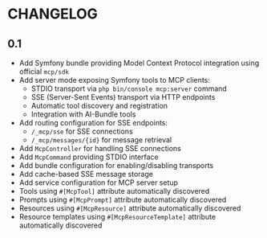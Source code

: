 CHANGELOG
=========

0.1
---

 * Add Symfony bundle providing Model Context Protocol integration using official `mcp/sdk`
 * Add server mode exposing Symfony tools to MCP clients:
   - STDIO transport via `php bin/console mcp:server` command
   - SSE (Server-Sent Events) transport via HTTP endpoints
   - Automatic tool discovery and registration
   - Integration with AI-Bundle tools
 * Add routing configuration for SSE endpoints:
   - `/_mcp/sse` for SSE connections
   - `/_mcp/messages/{id}` for message retrieval
 * Add `McpController` for handling SSE connections
 * Add `McpCommand` providing STDIO interface
 * Add bundle configuration for enabling/disabling transports
 * Add cache-based SSE message storage
 * Add service configuration for MCP server setup
 * Tools using `#[McpTool]` attribute automatically discovered
 * Prompts using `#[McpPrompt]` attribute automatically discovered
 * Resources using `#[McpResource]` attribute automatically discovered
 * Resource templates using `#[McpResourceTemplate]` attribute automatically discovered
